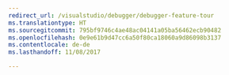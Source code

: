 ```yaml
---
redirect_url: /visualstudio/debugger/debugger-feature-tour
ms.translationtype: HT
ms.sourcegitcommit: 795bf9746c4ae48ac04141a05ba56462ecb90482
ms.openlocfilehash: 0e9e61b9d47cc6a50f80ca18060a9d86098b3137
ms.contentlocale: de-de
ms.lasthandoff: 11/08/2017

---
```

